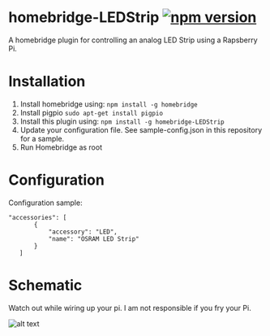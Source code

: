 # homebridge-LEDStrip [![npm version](https://badge.fury.io/js/homebridge-LEDStrip.svg)](https://badge.fury.io/js/homebridge-LEDStrip)

A homebridge plugin for controlling an analog LED Strip using a Rapsberry Pi. 

# Installation

1. Install homebridge using: `npm install -g homebridge`
2. Install pigpio `sudo apt-get install pigpio`
3. Install this plugin using: `npm install -g homebridge-LEDStrip`
4. Update your configuration file. See sample-config.json in this repository for a sample. 
5. Run Homebridge as root

# Configuration

Configuration sample:

 ```
"accessories": [
        {
            "accessory": "LED",
            "name": "OSRAM LED Strip"
        }
    ]
```

# Schematic

Watch out while wiring up your pi. I am not responsible if you fry your Pi.

![alt text](https://github.com/TG908/homebridge-LEDStrip/blob/master/Homebridge%20LEDStrip%20-%20Schematic.png?raw=true "Schematic")

